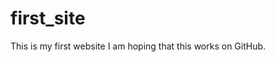 # first_site
  <html>
   <head>This is my first website
  </head>
   <p1>
     I am hoping that this works on GitHub.
  </p1>
  </html>
